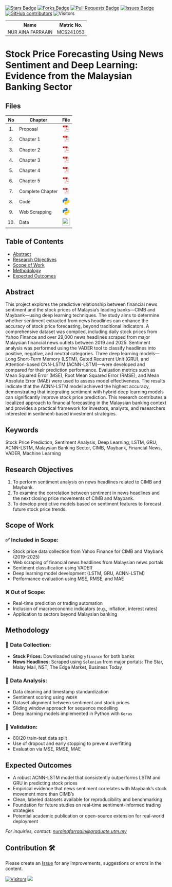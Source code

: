 <a href="https://github.com/drshahizan/research-design/stargazers"><img src="https://img.shields.io/github/stars/drshahizan/research-design" alt="Stars Badge"/></a>
<a href="https://github.com/drshahizan/research-design/network/members"><img src="https://img.shields.io/github/forks/drshahizan/research-design" alt="Forks Badge"/></a>
<a href="https://github.com/drshahizan/research-design/pulls"><img src="https://img.shields.io/github/issues-pr/drshahizan/research-design" alt="Pull Requests Badge"/></a>
<a href="https://github.com/drshahizan/research-design"><img src="https://img.shields.io/github/issues/drshahizan/research-design" alt="Issues Badge"/></a>
<a href="https://github.com/drshahizan/research-design/graphs/contributors"><img alt="GitHub contributors" src="https://img.shields.io/github/contributors/drshahizan/research-design?color=2b9348"></a>
![Visitors](https://api.visitorbadge.io/api/visitors?path=https%3A%2F%2Fgithub.com%2Fdrshahizan%2BDM&labelColor=%23d9e3f0&countColor=%23697689&style=flat)



<table align="center">
  <tr>
    <th>Name</th>
    <th>Matric No.</th>
  </tr>
  <tr>
    <td> NUR AINA FARRAAIN </td>
    <td> MCS241053 </td>
  </tr>
</table>

# Stock Price Forecasting Using News Sentiment and Deep Learning: Evidence from the Malaysian Banking Sector

## Files

| No  | Chapter     |                                                 File |
| :-: | ---------- | :---------------------------------------------------------------------------------------------------: |
|  1.  | Proposal | <a href="Proposal/Proposal_Nur Aina Farraain.pdf"><img src="pdf.svg" width="24px" height="24px"></a> |
|  2.  | Chapter 1 | <a href="Chapter 1/Chapter 1_Aina.pdf"><img src="pdf.svg" width="24px" height="24px"></a> |
|  3.  | Chapter 2 | <a href="Chapter 2/Chapter 2_Aina.pdf"><img src="pdf.svg" width="24px" height="24px"></a> |
|  4.  | Chapter 3 | <a href="Chapter 3/Chapter 3_Aina.pdf"><img src="pdf.svg" width="24px" height="24px"></a> |
|  5.  | Chapter 4 | <a href="Chapter 4/Chapter 4_Aina.pdf"><img src="pdf.svg" width="24px" height="24px"></a> |
|  6.  | Chapter 5 | <a href="Chapter 5/Chapter 5_Aina.pdf"><img src="pdf.svg" width="24px" height="24px"></a> |
|  7.  | Complete Chapter | <a href="Complete Chapter/Thesis_Nur Aina Farraain.pdf"><img src="pdf.svg" width="24px" height="24px"></a> |
|  8.  | Code | <a href="https://colab.research.google.com/drive/1zUULmxa8SJ7ftF8JSOjj7o0hUDwyIcK0?usp=sharing"><img src="python_icon.png" width="24px" height="24px"></a> |
|  9.  | Web Scrapping | <a href="https://colab.research.google.com/drive/1zUULmxa8SJ7ftF8JSOjj7o0hUDwyIcK0?usp=sharing"><img src="python_icon.png" width="24px" height="24px"></a> |
|  10.  | Data | <a href="Data/RNDPM.zip"><img src="Data_icon" width="24px" height="24px"></a> |


## Table of Contents
- [Abstract](#abstract)
- [Research Objectives](#research-objectives)
- [Scope of Work](#scope-of-work)
- [Methodology](#methodology)
- [Expected Outcomes](#expected-outcomes)

## Abstract

This project explores the predictive relationship between financial news sentiment and the stock prices of Malaysia’s leading banks—CIMB and Maybank—using deep learning techniques. The study aims to determine whether sentiment extracted from news headlines can enhance the accuracy of stock price forecasting, beyond traditional indicators. A comprehensive dataset was compiled, including daily stock prices from Yahoo Finance and over 29,000 news headlines scraped from major Malaysian financial news outlets between 2019 and 2025. Sentiment analysis was performed using the VADER tool to classify headlines into positive, negative, and neutral categories. Three deep learning models—Long Short-Term Memory (LSTM), Gated Recurrent Unit (GRU), and Attention-based CNN-LSTM (ACNN-LSTM)—were developed and compared for their prediction performance. Evaluation metrics such as Mean Squared Error (MSE), Root Mean Squared Error (RMSE), and Mean Absolute Error (MAE) were used to assess model effectiveness. The results indicate that the ACNN-LSTM model achieved the highest accuracy, demonstrating that integrating sentiment with hybrid deep learning models can significantly improve stock price prediction. This research contributes a localized approach to financial forecasting in the Malaysian banking context and provides a practical framework for investors, analysts, and researchers interested in sentiment-based investment strategies.

## Keywords

Stock Price Prediction, Sentiment Analysis, Deep Learning, LSTM, GRU, ACNN-LSTM, Malaysian Banking Sector, CIMB, Maybank, Financial News, VADER, Machine Learning

## Research Objectives

1. To perform sentiment analysis on news headlines related to CIMB and Maybank.
2. To examine the correlation between sentiment in news headlines and the next closing price movements of CIMB and Maybank.
3. To develop predictive models based on sentiment features to forecast future stock price trends.

## Scope of Work

### ✅ Included in Scope:
- Stock price data collection from Yahoo Finance for CIMB and Maybank (2019–2025)  
- Web scraping of financial news headlines from Malaysian news portals  
- Sentiment classification using VADER  
- Deep learning model development (LSTM, GRU, ACNN-LSTM)  
- Performance evaluation using MSE, RMSE, and MAE  

### ❌ Out of Scope:
- Real-time prediction or trading automation  
- Inclusion of macroeconomic indicators (e.g., inflation, interest rates)  
- Application to sectors beyond Malaysian banking  


## Methodology

### 🔹 Data Collection:
- **Stock Prices:** Downloaded using `yfinance` for both banks  
- **News Headlines:** Scraped using `Selenium` from major portals: The Star, Malay Mail, NST, The Edge Market, Business Today

### 🔹 Data Analysis:
- Data cleaning and timestamp standardization  
- Sentiment scoring using `VADER`  
- Dataset alignment between sentiment and stock prices  
- Sliding window approach for sequence modelling  
- Deep learning models implemented in Python with `Keras`

### 🔹 Validation:
- 80/20 train-test data split  
- Use of dropout and early stopping to prevent overfitting  
- Evaluation via MSE, RMSE, MAE  


## Expected Outcomes

- A robust ACNN-LSTM model that consistently outperforms LSTM and GRU in predicting stock prices  
- Empirical evidence that news sentiment correlates with Maybank’s stock movement more than CIMB’s  
- Clean, labeled datasets available for reproducibility and benchmarking  
- Foundation for future studies on real-time sentiment-informed trading strategies  
- Potential academic publication or open-source extension for real-world deployment  

*For inquiries, contact: nurainafarraain@graduate.utm.my*

 




## Contribution 🛠️
Please create an [Issue](https://github.com/drshahizan/research-design/issues) for any improvements, suggestions or errors in the content.

[![Visitors](https://api.visitorbadge.io/api/visitors?path=https%3A%2F%2Fgithub.com%2Fdrshahizan&labelColor=%23697689&countColor=%23555555&style=plastic)](https://visitorbadge.io/status?path=https%3A%2F%2Fgithub.com%2Fdrshahizan)
![](https://hit.yhype.me/github/profile?user_id=81284918)
